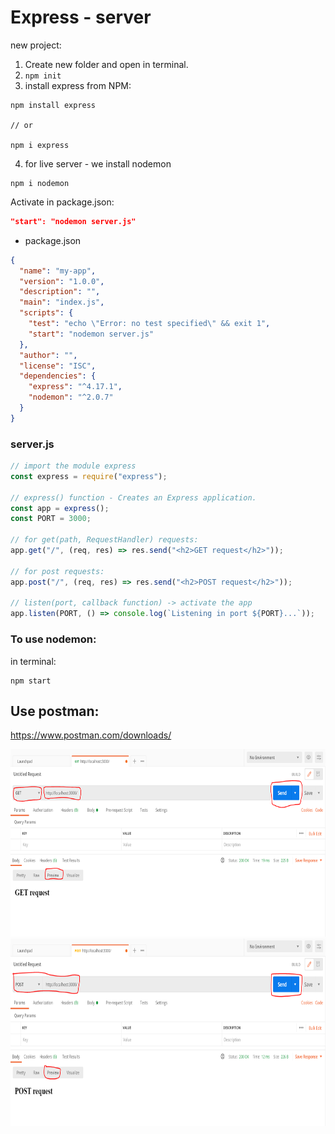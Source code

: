 # Express - server

new project:

1. Create new folder and open in terminal.
2. `npm init`
3. install express from NPM:

```
npm install express

// or

npm i express
```

4. for live server - we install nodemon

```
npm i nodemon
```

Activate in package.json:

```json
"start": "nodemon server.js"
```

- package.json

```json
{
  "name": "my-app",
  "version": "1.0.0",
  "description": "",
  "main": "index.js",
  "scripts": {
    "test": "echo \"Error: no test specified\" && exit 1",
    "start": "nodemon server.js"
  },
  "author": "",
  "license": "ISC",
  "dependencies": {
    "express": "^4.17.1",
    "nodemon": "^2.0.7"
  }
}
```

### server.js

```js
// import the module express
const express = require("express");

// express() function - Creates an Express application.
const app = express();
const PORT = 3000;

// for get(path, RequestHandler) requests:
app.get("/", (req, res) => res.send("<h2>GET request</h2>"));

// for post requests:
app.post("/", (req, res) => res.send("<h2>POST request</h2>"));

// listen(port, callback function) -> activate the app
app.listen(PORT, () => console.log(`Listening in port ${PORT}...`));
```

### To use nodemon:

in terminal:

```
npm start
```

## Use postman:

https://www.postman.com/downloads/

<img src="get.PNG" height="300px"/>
<img src="post.PNG" height="300px"/>
